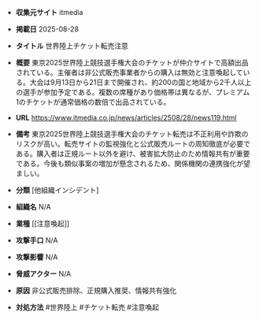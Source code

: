- **収集元サイト**
itmedia

- **掲載日**
2025-08-28

- **タイトル**
世界陸上チケット転売注意

- **概要**
東京2025世界陸上競技選手権大会のチケットが仲介サイトで高額出品されている。主催者は非公式販売事業者からの購入は無効と注意喚起している。大会は9月13日から21日まで開催され、約200の国と地域から2千人以上の選手が参加予定である。複数の席種があり価格帯は異なるが、プレミアム1のチケットが通常価格の数倍で出品されている。

- **URL**
https://www.itmedia.co.jp/news/articles/2508/28/news119.html

- **備考**
東京2025世界陸上競技選手権大会のチケット転売は不正利用や詐欺のリスクが高い。転売サイトの監視強化と公式販売ルートの周知徹底が必要である。購入者は正規ルート以外を避け、被害拡大防止のため情報共有が重要である。今後も類似事案の増加が懸念されるため、関係機関の連携強化が望ましい。

- **分類**
[他組織インシデント]

- **組織名**
N/A

- **業種**
[[注意喚起]]

- **攻撃手口**
N/A

- **攻撃影響**
N/A

- **脅威アクター**
N/A

- **原因**
非公式販売排除、正規購入推奨、情報共有強化

- **対処方法**
#世界陸上 #チケット転売 #注意喚起
